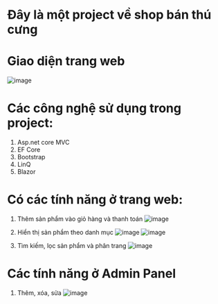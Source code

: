 # Đây là một project về shop bán thú cưng
# Giao diện trang web
![image](https://user-images.githubusercontent.com/72543241/169776146-51f09922-9678-4d1b-b173-3f446c87fdbc.png)
# Các công nghệ sử dụng trong project:
1. Asp.net core MVC
2. EF Core
3. Bootstrap
4. LinQ
5. Blazor
# Có các tính năng ở trang web:
1. Thêm sản phẩm vào giỏ hàng và thanh toán
![image](https://user-images.githubusercontent.com/72543241/169777098-8aa0862d-2021-4730-85d2-303b8d9fad12.png)

2. Hiển thị sản phẩm theo danh mục
![image](https://user-images.githubusercontent.com/72543241/169779590-ca5af512-6212-4dde-82d3-2404b1875289.png)
![image](https://user-images.githubusercontent.com/72543241/169779809-ece7501d-a503-457b-8534-922cc731c2f9.png)

3. Tìm kiếm, lọc sản phẩm và phân trang
![image](https://user-images.githubusercontent.com/72543241/173008757-874bb1c0-d95b-4763-a55a-3a29cd7a5118.png)

# Các tính năng ở Admin Panel
1. Thêm, xóa, sửa
![image](https://user-images.githubusercontent.com/72543241/173009048-635b753b-55c5-40ed-bc42-5cc4d753133f.png)


